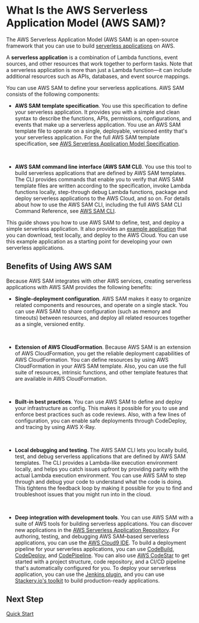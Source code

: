 # What Is the AWS Serverless Application Model \(AWS SAM\)?<a name="what-is-sam"></a>

The AWS Serverless Application Model \(AWS SAM\) is an open\-source framework that you can use to build [serverless applications](https://aws.amazon.com/serverless/) on AWS\.

A **serverless application** is a combination of Lambda functions, event sources, and other resources that work together to perform tasks\. Note that a serverless application is more than just a Lambda function—it can include additional resources such as APIs, databases, and event source mappings\.

You can use AWS SAM to define your serverless applications\. AWS SAM consists of the following components:
+ **AWS SAM template specification**\. You use this specification to define your serverless application\. It provides you with a simple and clean syntax to describe the functions, APIs, permissions, configurations, and events that make up a serverless application\. You use an AWS SAM template file to operate on a single, deployable, versioned entity that's your serverless application\. For the full AWS SAM template specification, see [AWS Serverless Application Model Specification](https://github.com/awslabs/serverless-application-model/blob/master/versions/2016-10-31.md)\.

   
+ **AWS SAM command line interface \(AWS SAM CLI\)**\. You use this tool to build serverless applications that are defined by AWS SAM templates\. The CLI provides commands that enable you to verify that AWS SAM template files are written according to the specification, invoke Lambda functions locally, step\-through debug Lambda functions, package and deploy serverless applications to the AWS Cloud, and so on\. For details about how to use the AWS SAM CLI, including the full AWS SAM CLI Command Reference, see [AWS SAM CLI](serverless-sam-reference.md#serverless-sam-cli)\.

This guide shows you how to use AWS SAM to define, test, and deploy a simple serverless application\. It also provides an [example application](serverless-quick-start.md) that you can download, test locally, and deploy to the AWS Cloud\. You can use this example application as a starting point for developing your own serverless applications\.

## Benefits of Using AWS SAM<a name="benefits-of-using-sam"></a>

Because AWS SAM integrates with other AWS services, creating serverless applications with AWS SAM provides the following benefits:
+ **Single\-deployment configuration**\. AWS SAM makes it easy to organize related components and resources, and operate on a single stack\. You can use AWS SAM to share configuration \(such as memory and timeouts\) between resources, and deploy all related resources together as a single, versioned entity\.

   
+ **Extension of AWS CloudFormation**\. Because AWS SAM is an extension of AWS CloudFormation, you get the reliable deployment capabilities of AWS CloudFormation\. You can define resources by using AWS CloudFormation in your AWS SAM template\. Also, you can use the full suite of resources, intrinsic functions, and other template features that are available in AWS CloudFormation\.

   
+ **Built\-in best practices**\. You can use AWS SAM to define and deploy your infrastructure as config\. This makes it possible for you to use and enforce best practices such as code reviews\. Also, with a few lines of configuration, you can enable safe deployments through CodeDeploy, and tracing by using AWS X\-Ray\.

   
+ **Local debugging and testing**\. The AWS SAM CLI lets you locally build, test, and debug serverless applications that are defined by AWS SAM templates\. The CLI provides a Lambda\-like execution environment locally, and helps you catch issues upfront by providing parity with the actual Lambda execution environment\. You can use AWS SAM to step through and debug your code to understand what the code is doing\. This tightens the feedback loop by making it possible for you to find and troubleshoot issues that you might run into in the cloud\.

   
+ **Deep integration with development tools**\. You can use AWS SAM with a suite of AWS tools for building serverless applications\. You can discover new applications in the [AWS Serverless Application Repository](https://docs.aws.amazon.com/serverlessrepo/latest/devguide/)\. For authoring, testing, and debugging AWS SAM–based serverless applications, you can use the [AWS Cloud9 IDE](https://docs.aws.amazon.com/cloud9/latest/user-guide/)\. To build a deployment pipeline for your serverless applications, you can use [CodeBuild](https://docs.aws.amazon.com/codebuild/latest/userguide/), [CodeDeploy](https://docs.aws.amazon.com/codedeploy/latest/userguide/), and [CodePipeline](https://docs.aws.amazon.com/codepipeline/latest/userguide/)\. You can also use [AWS CodeStar](https://docs.aws.amazon.com/codestar/latest/userguide/) to get started with a project structure, code repository, and a CI/CD pipeline that's automatically configured for you\. To deploy your serverless application, you can use the [Jenkins plugin](https://wiki.jenkins.io/display/JENKINS/AWS+SAM+Plugin), and you can use [Stackery\.io's toolkit](https://www.stackery.io/product/aws-sam/) to build production\-ready applications\.

## Next Step<a name="building-serverless-applications-nextstep"></a>

 [Quick Start](serverless-quick-start.md) 